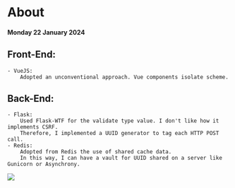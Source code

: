 # About
#### Monday 22 January 2024
## Front-End:
    - VueJS:
        Adopted an unconventional approach. Vue components isolate scheme.
## Back-End:
    - Flask:
        Used Flask-WTF for the validate type value. I don't like how it implements CSRF.
        Therefore, I implemented a UUID generator to tag each HTTP POST call.
    - Redis:
        Adopted from Redis the use of shared cache data.
        In this way, I can have a vault for UUID shared on a server like Gunicorn or Asynchrony.
[![](https://mermaid.ink/img/pako:eNptkMFqwzAMhl_F6LrkBXwodLSB7djQnAxF2GpjktitLTNGyLvPbstYynwy0vdJvz2D9oZAQqRbIqdpZ_EScFJO5NMl-mxPTfCOyZl6s3lrRozD6R31kAtSNMS6F4fiRhZflntxPH7sHvaKLfKBjI1SdDhag0x_0Hunzkz9sqAgv4L5b26R1jml2CbuybHVyNY70SatKcZzGqGCicKE1uQnz2WcgoxOpEDmq8EwKFBuyRwm9u230yA5JKogXUuE5_esi3tj2QeQZxwjLT_bOHN1?type=png)](https://mermaid.live/edit#pako:eNptkMFqwzAMhl_F6LrkBXwodLSB7djQnAxF2GpjktitLTNGyLvPbstYynwy0vdJvz2D9oZAQqRbIqdpZ_EScFJO5NMl-mxPTfCOyZl6s3lrRozD6R31kAtSNMS6F4fiRhZflntxPH7sHvaKLfKBjI1SdDhag0x_0Hunzkz9sqAgv4L5b26R1jml2CbuybHVyNY70SatKcZzGqGCicKE1uQnz2WcgoxOpEDmq8EwKFBuyRwm9u230yA5JKogXUuE5_esi3tj2QeQZxwjLT_bOHN1)
